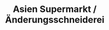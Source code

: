 ---
title: "Asien Supermarkt / Änderungsschneiderei"
url: /eberswalde/asien-supermarkt-aenderungsschneiderei/
shop: Supermarkt
---